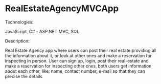 # RealEstateAgencyMVCApp

Technologies:

JavaScript, C# - ASP.NET MVC, SQL

Description:

Real Estate Agency app where users can post their real estate providing all the information about it, or look at other ones and make a reservation for inspecting in person. User can sign up, login, post their real-estate and make a reservation for inspecting other ones, both users get information about each other, like: name, contact number, e-mail so that they can precise the details. 

